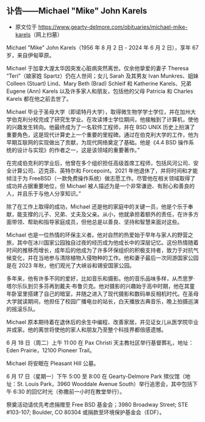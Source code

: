 ## 讣告——Michael "Mike" John Karels

- 原文位于 <https://www.gearty-delmore.com/obituaries/michael-mike-karels>（网上扫墓）

Michael "Mike" John Karels（1956 年 8 月 2 日 - 2024 年 6 月 2 日），享年 67 岁，来自伊甸草原。

Michael 于加拿大渥太华因突发心脏病突然离世。仅余他挚爱的妻子 Theresa “Teri”（娘家姓 Spartz）仍在人世间；女儿 Sarah 及其男友 Ivan Munkres、姐妹 Colleen (Stuart) Lind、Mary Beth (Brad) Schleif 和 Katherine Karels、兄弟 Eugene (Ann) Karels 以及许多家人和朋友，包括他的父母 Patricia 和 Charles Karels 都在他之前去世了。

Michael 毕业于圣母大学（即诺特丹大学），取得微生物学学士学位，并在加州大学伯克利分校完成了研究生学业。在攻读博士学位期间，他接触到了计算机，使他的兴趣发生转向。他最终成为了一名软件工程师，并在 BSD UNIX 历史上扮演了重要角色，这是现代计算史上一个重要的里程碑。通过在伯克利大学的工作，他为早期互联网的实现做出了贡献，为现代网络奠定了基础。他是《4.4 BSD 操作系统的设计与实现》的作者之一，这是该领域的重要著作。”

在完成伯克利的学业后，他曾在多个组织担任高级首席工程师，包括风河公司、安全计算公司、迈克菲、英特尔和 Forcepoint。2021 年他退休了，并将时间和才能倾注于为 FreeBSD（一款免费操作系统）做志愿工作。尽管他在相关领域取得了成功并占据重要地位，但 Michael 被人描述为是一个非常谦逊、有耐心和善良的人，并且乐于与他人分享知识。”

除了在工作上取得的成功，Michael 还是他的家庭中的关键一员，他是个乐于奉献，能支撑的儿子、兄弟、丈夫及父亲。从小，他就承担着额外的责任，在许多方面带领、帮助和指导家庭成员，但他总是以善良、坚持和智慧来面对这些。

Michael 也是一位热情的环保主义者。他对自然的热爱始于早年与家人的野营之旅，其中在冰川国家公园独自过夜的经历成为他成长中的深层记忆。这份热情随着时间的推移而增长，成年后的他成为了许多环保组织的积极支持者，致力于对抗气候变化，并在当地参与清除植物入侵物种的工作。他和妻子最后一次同游国家公园是在 2023 年秋，他们观光了大峡谷和锡安国家公园。

多年来，他有许多不同的爱好，比如音乐和摄影。他的音乐品味多样，从杰思罗·塔尔乐队到贝多芬再到戴夫·布鲁贝克。他对摄影的兴趣始于高中时期，他在其童年卧室里搭建了自己的暗室，并随之进入了现代摄影和数码单反相机时代。在圣母大学就读期间，他担任了校园广播电台的站长，白天播放古典音乐，晚上拍摄巡演的摇滚乐队。

Michael 原本期待着在退休后的余生中编程、改善家居，并见证女儿从医学院毕业并成家。他的离世将使他的家人和朋友乃至整个科技界都倍感遗憾。

6 月 18 日（周二）上午 11:00 在 Pax Christi 天主教社区举行基督葬礼，地址：Eden Prairie，12100 Pioneer Trail。

Michael 将安眠在 Pleasant Hill 公墓。

6 月 17 日（星期一）下午 5:00 至 8:00 在 Gearty-Delmore Park 殡仪馆（地址：St. Louis Park，3960 Wooddale Avenue South）举行追思会，其中包括下午 6:30 的回忆时光（弥撒前一小时在教堂举行）。

祭奠活动请优先考虑捐赠至 Free BSD 基金会；3980 Broadway Street; STE #103-107; Boulder, CO 80304 或捐款至环境保护基金会（EDF）。

